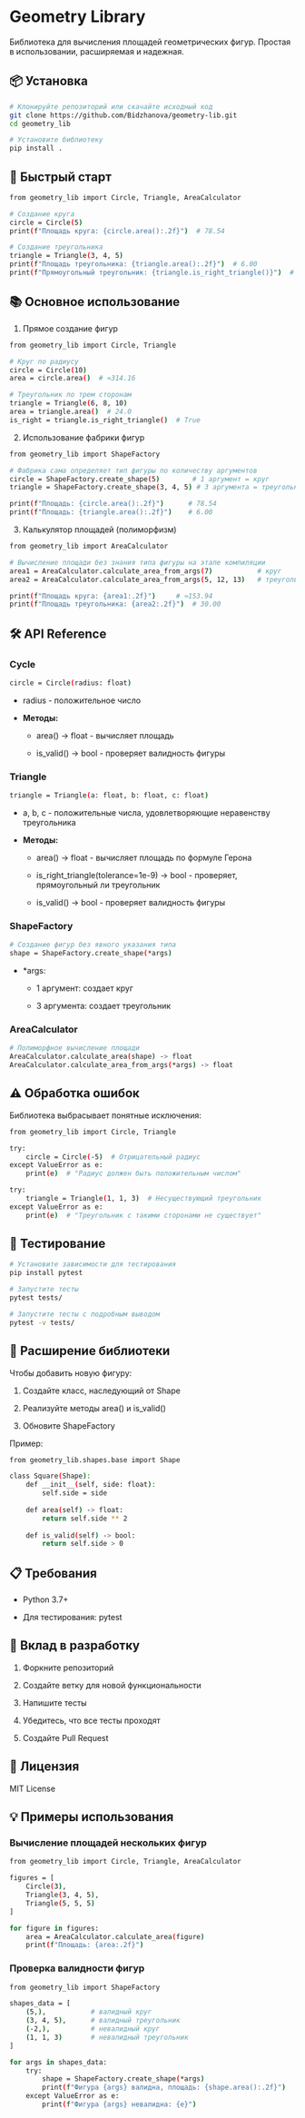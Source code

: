 # Geometry Library

Библиотека для вычисления площадей геометрических фигур. Простая в использовании, расширяемая и надежная.

## 📦 Установка
```bash
# Клонируйте репозиторий или скачайте исходный код
git clone https://github.com/Bidzhanova/geometry-lib.git
cd geometry_lib

# Установите библиотеку
pip install .
```

## 🚀 Быстрый старт
```bash
from geometry_lib import Circle, Triangle, AreaCalculator

# Создание круга
circle = Circle(5)
print(f"Площадь круга: {circle.area():.2f}")  # 78.54

# Создание треугольника
triangle = Triangle(3, 4, 5)
print(f"Площадь треугольника: {triangle.area():.2f}")  # 6.00
print(f"Прямоугольный треугольник: {triangle.is_right_triangle()}")  # True
```
## 📚 Основное использование
1. Прямое создание фигур
```bash
from geometry_lib import Circle, Triangle

# Круг по радиусу
circle = Circle(10)
area = circle.area()  # ≈314.16

# Треугольник по трем сторонам
triangle = Triangle(6, 8, 10)
area = triangle.area()  # 24.0
is_right = triangle.is_right_triangle()  # True
```
2. Использование фабрики фигур
```bash
from geometry_lib import ShapeFactory

# Фабрика сама определяет тип фигуры по количеству аргументов
circle = ShapeFactory.create_shape(5)        # 1 аргумент = круг
triangle = ShapeFactory.create_shape(3, 4, 5) # 3 аргумента = треугольник

print(f"Площадь: {circle.area():.2f}")      # 78.54
print(f"Площадь: {triangle.area():.2f}")    # 6.00
```
3. Калькулятор площадей (полиморфизм)
```bash
from geometry_lib import AreaCalculator

# Вычисление площади без знания типа фигуры на этапе компиляции
area1 = AreaCalculator.calculate_area_from_args(7)           # круг
area2 = AreaCalculator.calculate_area_from_args(5, 12, 13)   # треугольник

print(f"Площадь круга: {area1:.2f}")     # ≈153.94
print(f"Площадь треугольника: {area2:.2f}")  # 30.00
```

## 🛠 API Reference
### Cycle
```bash
circle = Circle(radius: float)
```
* radius - положительное число

* **Методы:**

  * area() -> float - вычисляет площадь

  * is_valid() -> bool - проверяет валидность фигуры

### Triangle
```bash
triangle = Triangle(a: float, b: float, c: float)
```
* a, b, c - положительные числа, удовлетворяющие неравенству треугольника

* **Методы:**

  * area() -> float - вычисляет площадь по формуле Герона

  * is_right_triangle(tolerance=1e-9) -> bool - проверяет, прямоугольный ли треугольник

  * is_valid() -> bool - проверяет валидность фигуры

### ShapeFactory
```bash
# Создание фигур без явного указания типа
shape = ShapeFactory.create_shape(*args)
```
* *args:

  * 1 аргумент: создает круг

  * 3 аргумента: создает треугольник

### AreaCalculator
```bash
# Полиморфное вычисление площади
AreaCalculator.calculate_area(shape) -> float
AreaCalculator.calculate_area_from_args(*args) -> float
```

## ⚠️ Обработка ошибок
Библиотека выбрасывает понятные исключения:
```bash
from geometry_lib import Circle, Triangle

try:
    circle = Circle(-5)  # Отрицательный радиус
except ValueError as e:
    print(e)  # "Радиус должен быть положительным числом"

try:
    triangle = Triangle(1, 1, 3)  # Несуществующий треугольник
except ValueError as e:
    print(e)  # "Треугольник с такими сторонами не существует"
```

## 🧪 Тестирование
```bash
# Установите зависимости для тестирования
pip install pytest

# Запустите тесты
pytest tests/

# Запустите тесты с подробным выводом
pytest -v tests/
```

## 🔧 Расширение библиотеки
Чтобы добавить новую фигуру:

1. Создайте класс, наследующий от Shape

2. Реализуйте методы area() и is_valid()

3. Обновите ShapeFactory

Пример:
```bash
from geometry_lib.shapes.base import Shape

class Square(Shape):
    def __init__(self, side: float):
        self.side = side
    
    def area(self) -> float:
        return self.side ** 2
    
    def is_valid(self) -> bool:
        return self.side > 0
```

## 📋 Требования

* Python 3.7+

* Для тестирования: pytest

## 🤝 Вклад в разработку

1. Форкните репозиторий

2. Создайте ветку для новой функциональности

3. Напишите тесты

4. Убедитесь, что все тесты проходят

5. Создайте Pull Request

## 📄 Лицензия

MIT License

## 💡 Примеры использования

### Вычисление площадей нескольких фигур

```bash
from geometry_lib import Circle, Triangle, AreaCalculator

figures = [
    Circle(3),
    Triangle(3, 4, 5),
    Triangle(5, 5, 5)
]

for figure in figures:
    area = AreaCalculator.calculate_area(figure)
    print(f"Площадь: {area:.2f}")
```

### Проверка валидности фигур

```bash
from geometry_lib import ShapeFactory

shapes_data = [
    (5,),           # валидный круг
    (3, 4, 5),      # валидный треугольник  
    (-2,),          # невалидный круг
    (1, 1, 3)       # невалидный треугольник
]

for args in shapes_data:
    try:
        shape = ShapeFactory.create_shape(*args)
        print(f"Фигура {args} валидна, площадь: {shape.area():.2f}")
    except ValueError as e:
        print(f"Фигура {args} невалидна: {e}")
```
